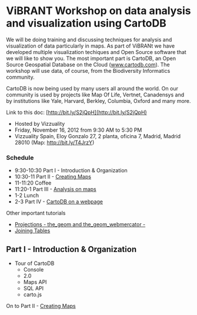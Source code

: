 ViBRANT Workshop on data analysis and visualization using CartoDB
== 

We will be doing training and discussing techniques for analysis and visualization of data particularly in maps. As part of ViBRANt we have developed multiple visualization techiques and Open Source software that we will like to show you. The most important part is CartoDB, an Open Source Geospatial Database on the Cloud (www.cartodb.com). The workshop will use data, of course, from the Biodiversity Informatics community.

CartoDB is now being used by many users all around the world. On our community is used by projects like Map Of Life, Vertnet, Canadensys and by institutions like Yale, Harvard, Berkley, Columbia, Oxford and many more.

Link to this doc: [http://bit.ly/S2jQpH](http://bit.ly/S2jQpH)

 * Hosted by Vizzuality
 * Friday, November 16, 2012 from 9:30 AM to 5:30 PM
 * Vizzuality Spain, Eloy Gonzalo 27, 2 planta, oficina 7, Madrid, Madrid 28010 (Map: http://bit.ly/T4JrzY)

### Schedule

 * 9:30-10:30 Part I - Introduction & Organization
 * 10:30-11 Part II - [Creating Maps](/Vizzuality/CartoDB-Tutorials/tree/master/vibrant/Part_II_Creating_Maps.md)
 * 11-11:20 Coffee
 * 11:20-1 Part III - [Analysis on maps](/Vizzuality/CartoDB-Tutorials/tree/master/vibrant/Part_III_Analysis_on_maps.md)
 * 1-2 Lunch
 * 2-3 Part IV - [CartoDB on a webpage](/Vizzuality/CartoDB-Tutorials/tree/master/vibrant/Part_IV_CartoDB_on_a_webpage.md)

Other important tutorials

 * [Projections - the_geom and the_geom_webmercator -](/Vizzuality/CartoDB-Tutorials/blob/master/drafts/projections.md)
 * [Joining Tables](/Vizzuality/CartoDB-Tutorials/blob/master/joining-data/README.md)

## Part I - Introduction & Organization

 * Tour of CartoDB
   * Console
   * 2.0
   * Maps API
   * SQL API
   * carto.js

On to Part II - [Creating Maps](/Vizzuality/CartoDB-Tutorials/tree/master/vibrant/Part_II_Creating_Maps.md)














